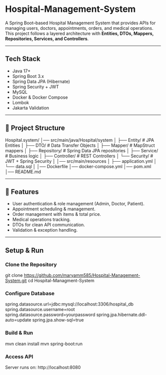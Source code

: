 # Hospital-Management-System

A Spring Boot–based Hospital Management System that provides APIs for managing users, doctors, appointments, orders, and medical operations.  
This project follows a layered architecture with **Entities, DTOs, Mappers, Repositories, Services, and Controllers**.

---
## Tech Stack
- Java 17+
- Spring Boot 3.x
- Spring Data JPA (Hibernate)
- Spring Security + JWT
- MySQL
- Docker & Docker Compose
- Lombok
- Jakarta Validation
---
## 📂 Project Structure
Hospital.system/
│── src/main/java/Hospital/system
│   ├── Entity/        # JPA Entities
│   ├── DTO/           # Data Transfer Objects
│   ├── Mapper/        # MapStruct mappers
│   ├── Repository/    # Spring Data JPA repositories
│   ├── Service/       # Business logic
│   ├── Controller/    # REST Controllers
│   └── Security/      # JWT + Spring Security
│
│── src/main/resources
│   ├── application.yml
│   └── data.sql
│
│── Dockerfile
│── docker-compose.yml
│── pom.xml
│── README.md

---

## 🚀 Features
- User authentication & role management (Admin, Doctor, Patient).
- Appointment scheduling & management.
- Order management with items & total price.
- Medical operations tracking.
- DTOs for clean API communication.
- Validation & exception handling.
  
---
## Setup & Run

### Clone the Repository
git clone https://github.com/maryamm585/Hospital-Management-System.git
cd Hospital-Managment-System

### Configure Database

spring.datasource.url=jdbc:mysql://localhost:3306/hospital_db
spring.datasource.username=root
spring.datasource.password=yourpassword
spring.jpa.hibernate.ddl-auto=update
spring.jpa.show-sql=true

### Build & Run

mvn clean install
mvn spring-boot:run

### Access API
Server runs on: http://localhost:8080

